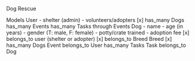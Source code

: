 Dog Rescue

Models
  User
    - shelter (admin)
    - volunteers/adopters
    [x] has_many Dogs
    has_many Events
    has_many Tasks through Events
  Dog
    - name
    - age (in years)
    - gender (T: male, F: female)
    - potty/crate trained
    - adoption fee
    [x] belongs_to user (shelter or adopter)
    [x] belongs_to Breed
  Breed
    [x] has_many Dogs
  Event
    belongs_to User
    has_many Tasks
  Task
    belongs_to Dog
